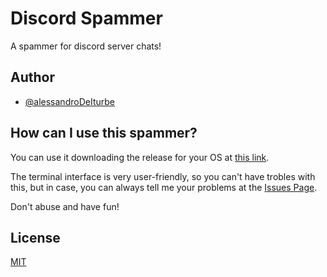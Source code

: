 
# Discord Spammer

A spammer for discord server chats!


## Author

- [@alessandroDeIturbe](https://www.github.com/alessandroDeIturbe)

  
## How can I use this spammer?

You can use it downloading the release for your OS at [this link](https://github.com/alessandroDeIturbe/discord-spammer/releases).

The terminal interface is very user-friendly, so you can't have trobles with this, but in case, you can always tell me your problems at the [Issues Page](https://github.com/alessandroDeIturbe/discord-spammer/issues).

Don't abuse and have fun!
## License

[MIT](https://choosealicense.com/licenses/mit/)

  